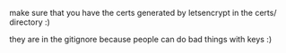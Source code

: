 make sure that you have the certs generated by letsencrypt in the certs/ directory :)

they are in the gitignore because people can do bad things with keys :)
